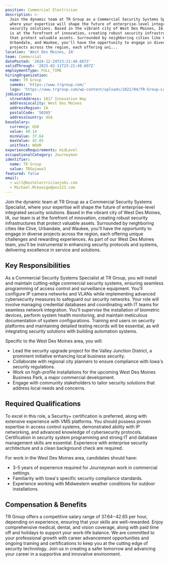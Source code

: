 ```yaml
---
position: Commercial Electrician
description: >-
  Join the dynamic team at TR Group as a Commercial Security Systems Specialist,
  where your expertise will shape the future of enterprise-level integrated
  security solutions. Based in the vibrant city of West Des Moines, IA, our team
  is at the forefront of innovation, creating robust security infrastructures
  that protect valuable assets. Surrounded by neighboring cities like Clive,
  Urbandale, and Waukee, you'll have the opportunity to engage in diverse
  projects across the region, each offering uni...
location: 'West Des Moines, IA'
team: Commercial
datePosted: '2024-12-29T23:21:48.607Z'
validThrough: '2025-02-11T23:21:48.607Z'
employmentType: FULL_TIME
hiringOrganization:
  name: TR Group
  sameAs: 'https://www.trgroup.com/'
  logo: 'https://www.trgroup.com/wp-content/uploads/2022/04/TR-Group-Logo.png'
jobLocation:
  streetAddress: 1817 Innovation Way
  addressLocality: West Des Moines
  addressRegion: IA
  postalCode: '50265'
  addressCountry: USA
baseSalary:
  currency: USD
  value: 40.14
  minValue: 37.64
  maxValue: 42.65
  unitText: HOUR
experienceRequirements: midLevel
occupationalCategory: Journeyman
identifier:
  name: TR Group
  value: TRGujwwx3
featured: false
email:
  - will@bestelectricianjobs.com
  - Michael.Mckeaige@pes123.com
---
```




Join the dynamic team at TR Group as a Commercial Security Systems Specialist, where your expertise will shape the future of enterprise-level integrated security solutions. Based in the vibrant city of West Des Moines, IA, our team is at the forefront of innovation, creating robust security infrastructures that protect valuable assets. Surrounded by neighboring cities like Clive, Urbandale, and Waukee, you'll have the opportunity to engage in diverse projects across the region, each offering unique challenges and rewarding experiences. As part of our West Des Moines team, you'll be instrumental in enhancing security protocols and systems, delivering excellence in service and solutions.

## Key Responsibilities

As a Commercial Security Systems Specialist at TR Group, you will install and maintain cutting-edge commercial security systems, ensuring seamless programming of access control and surveillance equipment. You'll configure IP camera networks and VLANs while implementing advanced cybersecurity measures to safeguard our security networks. Your role will involve managing credential databases and coordinating with IT teams for seamless network integration. You'll supervise the installation of biometric devices, perform system health monitoring, and maintain meticulous documentation of system configurations. Training end users on security platforms and maintaining detailed testing records will be essential, as will integrating security solutions with building automation systems. 

Specific to the West Des Moines area, you will:
- Lead the security upgrade project for the Valley Junction District, a prominent initiative enhancing local business security.
- Collaborate with regional city planners to ensure compliance with Iowa's security regulations.
- Work on high-profile installations for the upcoming West Des Moines Business Park, a major commercial development.
- Engage with community stakeholders to tailor security solutions that address local needs and concerns.

## Required Qualifications

To excel in this role, a Security+ certification is preferred, along with extensive experience with VMS platforms. You should possess proven expertise in access control systems, demonstrated ability with IP networking, and advanced knowledge of cybersecurity protocols. Certification in security system programming and strong IT and database management skills are essential. Experience with enterprise security architecture and a clean background check are required. 

For work in the West Des Moines area, candidates should have:
- 3-5 years of experience required for Journeyman work in commercial settings.
- Familiarity with Iowa's specific security compliance standards.
- Experience working with Midwestern weather conditions for outdoor installations.

## Compensation & Benefits

TR Group offers a competitive salary range of $37.64-$42.65 per hour, depending on experience, ensuring that your skills are well-rewarded. Enjoy comprehensive medical, dental, and vision coverage, along with paid time off and holidays to support your work-life balance. We are committed to your professional growth with career advancement opportunities and ongoing training and certifications to keep you at the cutting edge of security technology. Join us in creating a safer tomorrow and advancing your career in a supportive and innovative environment.